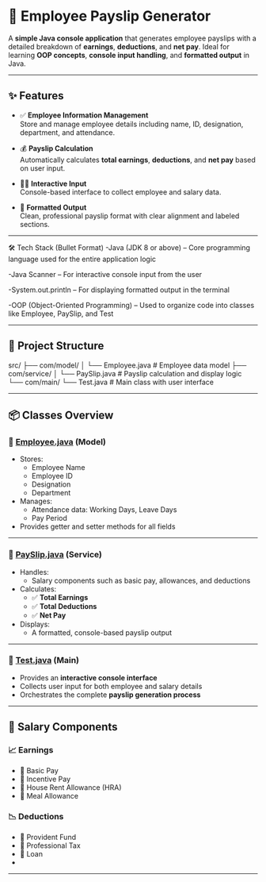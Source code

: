 # 🧾 Employee Payslip Generator

A **simple Java console application** that generates employee payslips with a detailed breakdown of **earnings**, **deductions**, and **net pay**. Ideal for learning **OOP concepts**, **console input handling**, and **formatted output** in Java.

---------------------------------------------------------------------------------------------

## ✨ Features

- ✅ **Employee Information Management**  
  Store and manage employee details including name, ID, designation, department, and attendance.

- 💰 **Payslip Calculation**  
  Automatically calculates **total earnings**, **deductions**, and **net pay** based on user input.

- 🧑‍💻 **Interactive Input**  
  Console-based interface to collect employee and salary data.

- 📄 **Formatted Output**  
  Clean, professional payslip format with clear alignment and labeled sections.
  
----------------------------------------------------------------------------------------------
 🛠️ Tech Stack (Bullet Format)
  -Java (JDK 8 or above) – Core programming language used for the entire application logic

  -Java Scanner – For interactive console input from the user

  -System.out.println – For displaying formatted output in the terminal

  -OOP (Object-Oriented Programming) – Used to organize code into classes like Employee, PaySlip, and Test

----------------------------------------------------------------------------------------------

## 📁 Project Structure
  src/
├── com/model/
│ └── Employee.java # Employee data model
├── com/service/
│ └── PaySlip.java # Payslip calculation and display logic
└── com/main/
└── Test.java # Main class with user interface

----------------------------------------------------------------------------------------------

## 📦 Classes Overview

### 🔹 [Employee.java](src/com/model/Employee.java) (Model)

- Stores:
  - Employee Name
  - Employee ID
  - Designation
  - Department
- Manages:
  - Attendance data: Working Days, Leave Days
  - Pay Period
- Provides getter and setter methods for all fields

---

### 🔹 [PaySlip.java](src/com/service/PaySlip.java) (Service)

- Handles:
  - Salary components such as basic pay, allowances, and deductions
- Calculates:
  - ✅ **Total Earnings**
  - ✅ **Total Deductions**
  - ✅ **Net Pay**
- Displays:
  - A formatted, console-based payslip output

---

### 🔹 [Test.java](src/com/main/Test.java) (Main)

- Provides an **interactive console interface**
- Collects user input for both employee and salary details
- Orchestrates the complete **payslip generation process**

----------------------------------------------------------------------------------------------

## 💼 Salary Components

### 📈 Earnings
- 🔹 Basic Pay  
- 🔹 Incentive Pay  
- 🔹 House Rent Allowance (HRA) 
- 🔹 Meal Allowance  

### 📉 Deductions
- 🔸 Provident Fund  
- 🔸 Professional Tax  
- 🔸 Loan
- 
----------------------------------------------------------------------------------------------
